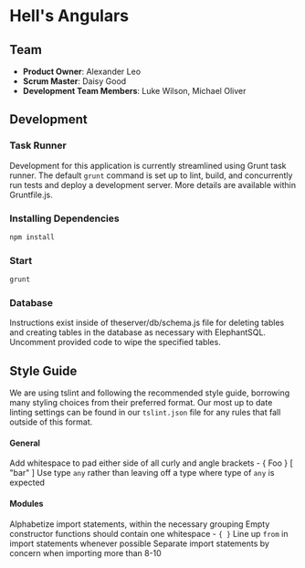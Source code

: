 # Hell's Angulars

>

## Team

  - __Product Owner__: Alexander Leo
  - __Scrum Master__: Daisy Good
  - __Development Team Members__: Luke Wilson, Michael Oliver

## Development

### Task Runner

Development for this application is currently streamlined using Grunt task runner. The default `grunt` command is set up to lint, build, and concurrently run tests and deploy a development server. More details are available within Gruntfile.js.


### Installing Dependencies

```sh
npm install
```

### Start

```sh
grunt
```

### Database

Instructions exist inside of theserver/db/schema.js file for deleting tables and creating tables in the database as necessary with ElephantSQL. Uncomment provided code to wipe the specified tables.

## Style Guide

We are using tslint and following the recommended style guide, borrowing many styling choices from their preferred format.
Our most up to date linting settings can be found in our `tslint.json` file for any rules that fall outside of this format.

#### General

Add whitespace to pad either side of all curly and angle brackets - { Foo } [ "bar" ]
Use type `any` rather than leaving off a type where type of `any` is expected

#### Modules

Alphabetize import statements, within the necessary grouping
Empty constructor functions should contain one whitespace - `{ }`
Line up `from` in import statements whenever possible
Separate import statements by concern when importing more than 8-10
